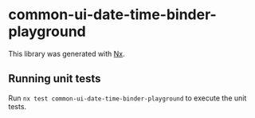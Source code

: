 # common-ui-date-time-binder-playground

This library was generated with [Nx](https://nx.dev).

## Running unit tests

Run `nx test common-ui-date-time-binder-playground` to execute the unit tests.
